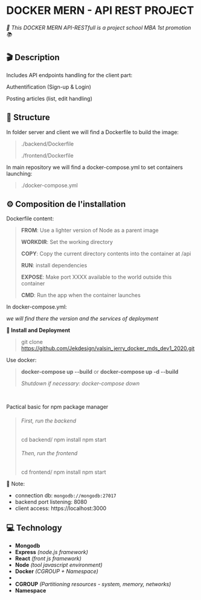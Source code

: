 # DOCKER MERN - API REST PROJECT

###### _:school: This DOCKER MERN API-RESTfull is a project school MBA 1st promotion :books:_

## **🎬 Description**

Includes API endpoints handling for the client part:

Authentification (Sign-up & Login)

Posting articles (list, edit handling)
<br/>

## **🧱 Structure**

In folder server and client we will find a Dockerfile to build the image:

> ./backend/Dockerfile
>
> ./frontend/Dockerfile

In main repository we will find a docker-compose.yml to set containers launching:

> ./docker-compose.yml
> <br/>

## **⚙️ Composition de l'installation**

Dockerfile content:

> **FROM**: Use a lighter version of Node as a parent image
>
> **WORKDIR**: Set the working directory
>
> **COPY**: Copy the current directory contents into the container at /api
>
> **RUN**: install dependencies
>
> **EXPOSE**: Make port XXXX available to the world outside this container
>
> **CMD**: Run the app when the container launches

In docker-compose.yml:

_we will find there the version and the services of deployment_

**:rocket: Install and Deployment**

> git clone https://github.com/Jekdesign/valsin_jerry_docker_mds_dev1_2020.git

Use docker:

> **docker-compose up --build** or **docker-compose up -d --build**
>
> _Shutdown if necessary: docker-compose down_

<br/>

Pactical basic for npm package manager

> ###### First, run the backend
>
> cd backend/
> npm install
> npm start
>
> ###### Then, run the frontend
>
> cd frontend/
> npm install
> npm start
> <br/>

:memo: Note:

- connection db: `mongodb://mongodb:27017`
- backend port listening: 8080
- client access: https://localhost:3000
  <br/>

## **💻 Technology**

- **Mongodb**
- **Express** _(node.js framework)_
- **React** _(front js framework)_
- **Node** _(tool javascript environment)_
- **Docker** _(CGROUP + Namespace)_
-
- **CGROUP** _(Partitioning resources - system, memory, networks)_
- **Namespace**
